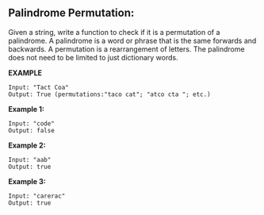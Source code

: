 ## Palindrome Permutation:

Given a string, write a function to check if it is a permutation of a palindrome. A palindrome is a word or phrase that is the same forwards and backwards. A permutation is a rearrangement of letters. The palindrome does not need to be limited to just dictionary words.

**EXAMPLE**

```
Input: "Tact Coa"
Output: True (permutations:"taco cat"; "atco cta "; etc.)
```

**Example 1:**

```
Input: "code"
Output: false
```

**Example 2:**

```
Input: "aab"
Output: true
```

**Example 3:**

```
Input: "carerac"
Output: true
```

